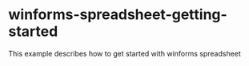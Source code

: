# winforms-spreadsheet-getting-started
This example describes how to get started with winforms spreadsheet
